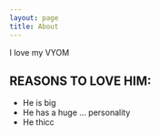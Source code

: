 ```yaml
---
layout: page
title: About
---
```


I love my VYOM
## REASONS TO LOVE HIM:
  - He is big
  - He has a huge ... personality
  - He thicc
